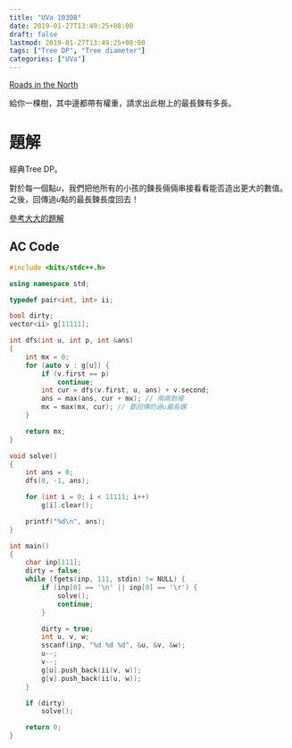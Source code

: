 ```yaml
---
title: "UVa 10308"
date: 2019-01-27T13:49:25+08:00
draft: false
lastmod: 2019-01-27T13:49:25+08:00
tags: ["Tree DP", "Tree diameter"]
categories: ["UVa"]
---
```


[Roads in the North](https://uva.onlinejudge.org/index.php?option=com_onlinejudge&Itemid=8&page=show_problem&category=&problem=1249)

給你一棵樹，其中邊都帶有權重，請求出此樹上的最長鍊有多長。

<!--more-->

# 題解

經典Tree DP。

對於每一個點$u$，我們把他所有的小孩的鍊長倆倆串接看看能否造出更大的數值。之後，回傳過$u$點的最長鍊長度回去！

[參考大大的題解](http://cthbstalpha.blogspot.com/2017/01/uva-10308-dfs.html)

## AC Code

```c++
#include <bits/stdc++.h>

using namespace std;

typedef pair<int, int> ii;

bool dirty;
vector<ii> g[11111];

int dfs(int u, int p, int &ans)
{
    int mx = 0;
    for (auto v : g[u]) {
        if (v.first == p)
            continue;
        int cur = dfs(v.first, u, ans) + v.second;
        ans = max(ans, cur + mx); // 兩兩對接
        mx = max(mx, cur); // 要回傳的過u最長鍊
    }

    return mx;
}

void solve()
{
    int ans = 0;
    dfs(0, -1, ans);

    for (int i = 0; i < 11111; i++)
        g[i].clear();

    printf("%d\n", ans);
}

int main()
{
    char inp[111];
    dirty = false;
    while (fgets(inp, 111, stdin) != NULL) {
        if (inp[0] == '\n' || inp[0] == '\r') {
            solve();
            continue;
        }

        dirty = true;
        int u, v, w;
        sscanf(inp, "%d %d %d", &u, &v, &w);
        u--;
        v--;
        g[u].push_back(ii(v, w));
        g[v].push_back(ii(u, w));
    }

    if (dirty)
        solve();

    return 0;
}

```
